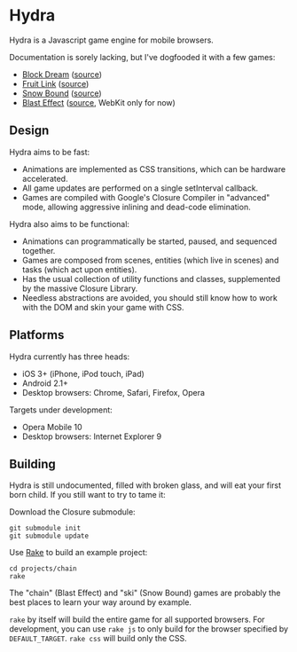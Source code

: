 Hydra
=====

Hydra is a Javascript game engine for mobile browsers.

Documentation is sorely lacking, but I've dogfooded it with a few games:

* [Block Dream](http://aduros.emufarmers.com/html5/blockdream) ([source](http://github.com/aduros/hydra/tree/master/projects/tetris/))
* [Fruit Link](http://aduros.emufarmers.com/html5/fruitlink) ([source](http://github.com/aduros/hydra/tree/master/projects/jam/))
* [Snow Bound](http://aduros.emufarmers.com/html5/snowbound) ([source](http://github.com/aduros/hydra/tree/master/projects/ski/))
* [Blast Effect](http://aduros.emufarmers.com/html5/blasteffect) ([source](http://github.com/aduros/hydra/tree/master/projects/chain/), WebKit only for now)

Design
------

Hydra aims to be fast:

* Animations are implemented as CSS transitions, which can be hardware accelerated.
* All game updates are performed on a single setInterval callback.
* Games are compiled with Google's Closure Compiler in "advanced" mode, allowing aggressive inlining and dead-code elimination.

Hydra also aims to be functional:

* Animations can programmatically be started, paused, and sequenced together.
* Games are composed from scenes, entities (which live in scenes) and tasks (which act upon entities).
* Has the usual collection of utility functions and classes, supplemented by the massive Closure Library.
* Needless abstractions are avoided, you should still know how to work with the DOM and skin your game with CSS.

Platforms
---------

Hydra currently has three heads:

* iOS 3+ (iPhone, iPod touch, iPad)
* Android 2.1+
* Desktop browsers: Chrome, Safari, Firefox, Opera

Targets under development:

* Opera Mobile 10
* Desktop browsers: Internet Explorer 9

Building
--------

Hydra is still undocumented, filled with broken glass, and will eat your first
born child. If you still want to try to tame it:

Download the Closure submodule:

    git submodule init
    git submodule update

Use [Rake](http://rake.rubyforge.org/) to build an example project:

    cd projects/chain
    rake

The "chain" (Blast Effect) and "ski" (Snow Bound) games are probably the best
places to learn your way around by example.

`rake` by itself will build the entire game for all supported browsers. For
development, you can use `rake js` to only build for the browser specified by
`DEFAULT_TARGET`. `rake css` will build only the CSS.
